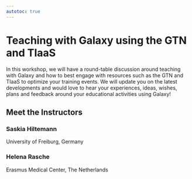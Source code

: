 ```yaml
---
autotoc: true
---
```


<slot name="/events/gcc2024/header" />
<div class="text-center">

# Teaching with Galaxy using the GTN and TIaaS

</div>

In this workshop, we will have a round-table discussion around teaching with Galaxy and how to best engage with resources such as the GTN and TIaaS to optimize your training events. We will update you on the latest developments and would love to hear your experiences, ideas, wishes, plans and feedback around your educational activities using Galaxy!

## Meet the Instructors

### Saskia Hiltemann

University of Freiburg, Germany

### Helena Rasche

Erasmus Medical Center, The Netherlands